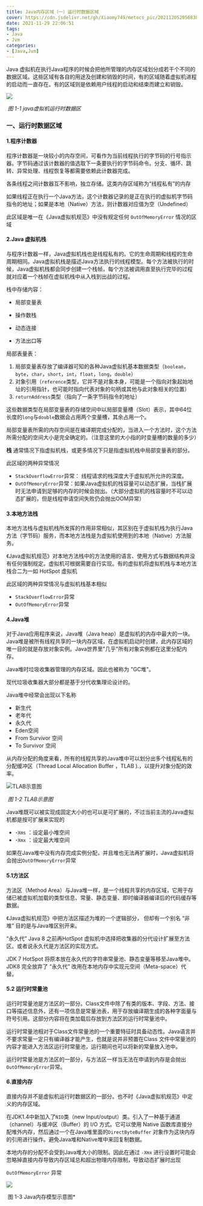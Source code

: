 ```yaml
---
title: Java内存区域（一）运行时数据区域
cover: https://cdn.jsdelivr.net/gh/Xiaomy749/metocs_pic/202112052056838.png
date: 2021-11-29 22:06:51
tags:
- Java
- Jvm
categories:
- [Java,Jvm]
---
```


Java 虚拟机在执行Java程序的时候会把他所管理的内存区域划分成若干个不同的数据区域。这些区域有各自的用途及创建和销毁的时间，有的区域随着虚拟机进程的启动而一直存在。有的区域则是依赖用户线程的启动和结束而建立和销毁。

![](https://cdn.jsdelivr.net/gh/Xiaomy749/metocs_pic/202111292221629.jpg)

​																												*图 1-1 java虚拟机运行时数据区*

### 一、运行时数据区域

#### 1.程序计数器

程序计数器是一块较小的内存空间，可看作为当前线程执行的字节码的行号指示器。字节码通过该计数器的值选取下一条要执行的字节码命令。分支、循环、跳转、异常处理、线程恢复等都需要依赖此计数器完成。

各条线程之间计数器互不影响，独立存储。这类内存区域称为“线程私有”的内存

如果线程正在执行一个Java方法，这个计数器记录的是正在执行的虚拟机字节码指令的地址；如果是本地（Native）方法，则计数器对应值为空（Undefined）

此区域是唯一在《Java虚拟机规范》中没有规定任何 `OutOfMemoryError` 情况的区域

#### 2.Java 虚拟机栈

与程序计数器一样，Java虚拟机栈也是线程私有的。它的生命周期和线程的生命周期相同。Java虚拟机栈是描述Java方法执行的线程模型。每个方法被执行的时候，Java虚拟机栈都会同步创建一个栈帧，每个方法被调用直至执行完毕的过程就对应着一个栈帧在虚拟机栈中从入栈到出战的过程。

栈中存储内容：

- 局部变量表

- 操作数栈

- 动态连接

- 方法出口等

  

局部表量表：

1. 局部变量表存放了编译器可知的各种Java虚拟机基本数据类型（`boolean`，`byte`，`char`，`short`，`int`，`float`，`long`，`double`）
2. 对象引用（`reference`类型，它并不是对象本身，可能是一个指向对象起始地址的引用指针，也可能时指向代表对象的句柄或其他与此对象相关的位置）
3. `returnAddress`类型（指向了一条字节码指令的地址）

这些数据类型在局部变量表的存储空间中以局部变量槽（Slot）表示，其中64位长度的`long`与`double`数据会占用两个变量槽，其余占用一个。

局部变量表所需的内存空间是在编译期完成分配的，当进入一个方法时，这个方法所需分配的空间大小是完全确定的。（注意这里的大小指的时变量槽的数量的多少）

**栈** 通常情况下指虚拟机栈，或更多情况下只是指虚拟机栈中局部变量表的部分。

此区域的两种异常情况

- `StackOverflowError`异常： 线程请求的栈深度大于虚拟机所允许的深度。
- `OutOfMemoryError`异常：如果Java虚拟机的栈容量可以动态扩展，当栈扩展时无法申请到足够的内存的时候会抛出。（大部分虚拟机的栈容量时不可以动态扩展的，但是线程申请空间失败仍会抛出OOM异常）

#### 3.本地方法栈

本地方法栈与虚拟机栈所发挥的作用非常相似，其区别在于虚拟机栈为执行Java方法（字节码）服务，而本地方法栈是为虚拟机使用到的本地（Native）方法服务。

《Java虚拟机规范》对本地方法栈中的方法使用的语言、使用方式与数据结构并没有任何强制规定。虚拟机可根据需要自行实现。有的虚拟机将虚拟机栈与本地方法栈合二为一如 HotSpot 虚拟机

此区域的两种异常情况与虚拟机栈基本相似

- `StackOverflowError`异常
- `OutOfMemoryError`异常

#### 4.Java堆

对于Java应用程序来说，Java堆（Java heap）是虚拟机的内存中最大的一块。Java堆是被所有线程共享的一块内存区域，在虚拟机启动时创建，此内存区域的唯一目的就是存放对象实例。Java世界里"几乎"所有对象实例都在这里分配内存。

Java堆时垃圾收集器管理的内存区域。因此也被称为 "GC堆"。

现代垃圾收集器大部分都是基于分代收集理论设计的。

Java堆中经常会出现以下名称

- 新生代
- 老年代
- 永久代 
- Eden空间
- From Survivor 空间
- To Survivor 空间

从内存分配的角度来看，所有的线程共享的Java堆中可以划分出多个线程私有的分配缓冲区（Thread Local Allocation Buffer ，TLAB ).，以提升对象分配的效率。

![TLAB示意图](https://cdn.jsdelivr.net/gh/Xiaomy749/metocs_pic/202112012024611.jpg)

​																													*图 1-2 TLAB示意图*

Java堆既可以被实现成固定大小的也可以是可扩展的，不过当前主流的Java虚拟机都是按可扩展来实现的

- -`Xms` ：设定最小堆空间
- -`Xmx` ：设定最大堆空间

如果在Java堆中没有内存完成实例分配，并且堆也无法再扩展时，Java虚拟机将会抛出`OutOfMemoryError`异常 

#### 5.1方法区

方法区（Method Area）与Java堆一样，是一个线程共享的内存区域，它用于存储已被虚拟机加载的类型信息、常量、静态变量、即时编译器编译后的代码缓存等数据。

《Java虚拟机规范》中把方法区描述为堆的一个逻辑部分， 但却有一个别名 “非堆” 目的是与Java堆区别开来。

“永久代” Java 8 之前再HotSpot 虚拟机中选择把收集器的分代设计扩展至方法区。或者说永久代是方法区的实现方式。

JDK 7 HotSpot 将原本放在永久代的字符串常量池、静态变量等移至Java堆中。JDK8 完全放弃了 “永久代” 改用在本地内存中实现元空间（Meta-space）代替。

#### 5.2 运行时常量池

运行时常量池是方法区的一部分。Class文件中除了有类的版本、字段、方法、接口等描述信息外，还有一项信息是常量池表，用于存放编译期生成的各种字面量与符号引用。这部分内容将在类加载后存放到方法区的运行时常量池中。

运行时常量池相对于Class文件常量池的一个重要特征时具备动态性。Java语言并不要求常量一定只有编译器才能产生，也就是说并非预置在Class 文件中常量池的内容才能进入方法区运行时常量池，运行期间也可以将新的常量放入池中。

运行时常量池是方法区的一部分，与方法区一样当无法在申请到内存是会抛出`OutOfMemoryError`异常。

#### 6.直接内存

直接内存并不是虚拟机运行时数据区的一部分。也不时《Java虚拟机规范》中定义的内存区域。

在JDK1.4中新加入了`NIO`类（new Input/output）类。引入了一种基于通道（channel）与缓冲区（Buffer）的 I/O 方式。它可以使用 Native 函数库直接分配堆外内存，然后通过一个在Java堆里面的`DirectByteBuffer` 对象作为这块内存的引用进行操作。避免Java堆和Native堆中来回复制数据。

本地内存的分配不会受到Java堆大小的限制。因此在通过 `-Xmx` 进行设置时可能会忽略掉直接内存导致内存区域总和超出物理内存限制，导致动态扩展时出现 

`OutOfMemoryError` 异常

![](https://cdn.jsdelivr.net/gh/Xiaomy749/metocs_pic/202112052056838.png)

​																												图 1-3 Java内存模型示意图*

